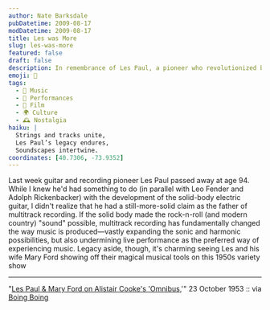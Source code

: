 ```yaml
---
author: Nate Barksdale
pubDatetime: 2009-08-17
modDatetime: 2009-08-17
title: Les was More
slug: les-was-more
featured: false
draft: false
description: In remembrance of Les Paul, a pioneer who revolutionized both the guitar and multitrack recording.
emoji: 🎸
tags:
  - 🎵 Music
  - 🎤 Performances
  - 🎥 Film
  - 🌍 Culture
  - 🕰️ Nostalgia
haiku: |
  Strings and tracks unite,  
  Les Paul’s legacy endures,  
  Soundscapes intertwine.
coordinates: [40.7306, -73.9352]
---
```


Last week guitar and recording pioneer Les Paul passed away at age 94. While I knew he'd had something to do (in parallel with Leo Fender and Adolph Rickenbacker) with the development of the solid-body electric guitar, I didn't realize that he had a still-more-solid claim as the father of multitrack recording. If the solid body made the rock-n-roll (and modern country) "sound" possible, multitrack recording has fundamentally changed the way music is produced—vastly expanding the sonic and harmonic possibilities, but also undermining live performance as the preferred way of experiencing music. Legacy aside, though, it's charming seeing Les and his wife Mary Ford showing off their magical musical tools on this 1950s variety show

---

"[Les Paul & Mary Ford on Alistair Cooke's 'Omnibus](http://web.archive.org/web/20240809133400/https://boingboing.net/2009/08/14/les-paul-wows-alista.html),'" 23 October 1953 :: via [Boing Boing](http://web.archive.org/web/20240809133400/https://boingboing.net/2009/08/14/les-paul-wows-alista.html)
